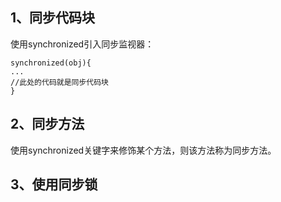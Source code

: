 ## 1、同步代码块

使用synchronized引入同步监视器：
```
synchronized(obj){
...
//此处的代码就是同步代码块
}
```

## 2、同步方法

使用synchronized关键字来修饰某个方法，则该方法称为同步方法。

## 3、使用同步锁